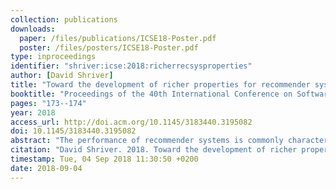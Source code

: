 ```yaml
---
collection: publications
downloads:
  paper: /files/publications/ICSE18-Poster.pdf
  poster: /files/posters/ICSE18-Poster.pdf
type: inproceedings
identifier: "shriver:icse:2018:richerrecsysproperties"
author: [David Shriver]
title: "Toward the development of richer properties for recommender systems"
booktitle: "Proceedings of the 40th International Conference on Software Engineering: Companion Proceedings, {ICSE} 2018, Gothenburg, Sweden, May 27 - June 03, 2018"
pages: "173--174"
year: 2018
access_url: http://doi.acm.org/10.1145/3183440.3195082
doi: 10.1145/3183440.3195082
abstract: "The performance of recommender systems is commonly characterized by metrics such as precision and recall. However, these metrics can only provide a coarse characterization of the system, as they offer limited intuition and insights on potential system anomalies, and may fail to provide a developer with an understanding of the strengths and weaknesses of a recommendation algorithm. In this work, we start to describe a model of recommender systems that defines a space of properties. We begin exploring this space by defining templates that relate to the properties of coverage and diversity, and we demonstrate how instantiated characteristics offer complementary insights to precision and recall."
citation: "David Shriver. 2018. Toward the development of richer properties for recommender systems. In <i>Proceedings of the 40th International Conference on Software Engineering: Companion Proceedings, ICSE 2018, Gothenburg, Sweden, May 27 - June 03, 2018</i>. 173-174. http://doi.acm.org/10.1145/3183440.3195082"
timestamp: Tue, 04 Sep 2018 11:30:50 +0200
date: 2018-09-04
---
```

